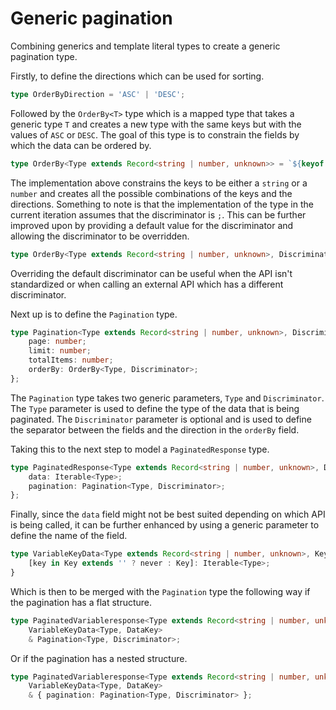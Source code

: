 # Generic pagination

Combining generics and template literal types to create a generic pagination type.

Firstly, to define the directions which can be used for sorting.

```typescript
type OrderByDirection = 'ASC' | 'DESC';
```

Followed by the `OrderBy<T>` type which is a mapped type that takes a generic type `T` and creates a new type with the
same keys but with the values of `ASC` or `DESC`. The goal of this type is to constrain the fields by which the data can
be ordered by.

```typescript
type OrderBy<Type extends Record<string | number, unknown>> = `${keyof Type & (string | number)}${OrderByDirection}`;
```

The implementation above constrains the keys to be either a `string` or a `number` and creates all the possible
combinations of the keys and the directions. Something to note is that the implementation of the type in the current
iteration assumes that the discriminator is `;`. This can be further improved upon by providing a default value for the
discriminator and allowing the discriminator to be overridden.

```typescript
type OrderBy<Type extends Record<string | number, unknown>, Discriminator extends string = ';'> = `${keyof Type & (string | number)}${Discriminator}${OrderByDirection}`;
```

Overriding the default discriminator can be useful when the API isn't standardized or when calling an external API which
has a different discriminator.

Next up is to define the `Pagination` type.

```typescript
type Pagination<Type extends Record<string | number, unknown>, Discriminator extends string = ';'> = {
    page: number;
    limit: number;
    totalItems: number;
    orderBy: OrderBy<Type, Discriminator>;
};
```

The `Pagination` type takes two generic parameters, `Type` and `Discriminator`. The `Type` parameter is used to define
the type of the data that is being paginated. The `Discriminator` parameter is optional and is used to define the
separator between the fields and the direction in the `orderBy` field.

Taking this to the next step to model a `PaginatedResponse` type.

```typescript
type PaginatedResponse<Type extends Record<string | number, unknown>, Discriminator extends string = ';'> = {
    data: Iterable<Type>;
    pagination: Pagination<Type, Discriminator>;
};
```

Finally, since the `data` field might not be best suited depending on which API is being called, it can be further
enhanced by using a generic parameter to define the name of the field.

```typescript
type VariableKeyData<Type extends Record<string | number, unknown>, Key extends string = 'data'> = {
    [key in Key extends '' ? never : Key]: Iterable<Type>;
}
```

Which is then to be merged with the `Pagination` type the following way if the pagination has a flat structure.

```typescript
type PaginatedVariableresponse<Type extends Record<string | number, unknown>, DataKey extends string = 'data', Discriminator extends string = ';'> =
    VariableKeyData<Type, DataKey>
    & Pagination<Type, Discriminator>;
```

Or if the pagination has a nested structure.

```typescript
type PaginatedVariableresponse<Type extends Record<string | number, unknown>, DataKey extends string = 'data', Discriminator extends string = ';'> =
    VariableKeyData<Type, DataKey>
    & { pagination: Pagination<Type, Discriminator> };
```